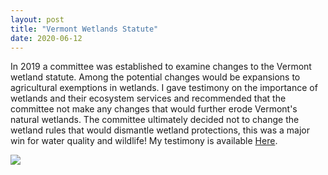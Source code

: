 ```yaml
---
layout: post
title: "Vermont Wetlands Statute"
date: 2020-06-12
---
```


In 2019 a committee was established to examine changes to the Vermont wetland statute. Among the potential changes would be expansions to agricultural exemptions in wetlands. I gave testimony on the importance of wetlands and their ecosystem services and recommended that the committee not make any changes that would further erode Vermont's natural wetlands. The committee ultimately decided not to change the wetland rules that would dismantle wetland protections, this was a major win for water quality and wildlife! My testimony is available <a href="https://arhwiegman.github.io/blog/assets/W_Adrian_Wiegman_Testimony_11-20-2019.pdf">Here</a>.

![](https://arhwiegman.github.io/blog/assets/testimony_snip.PNG)
